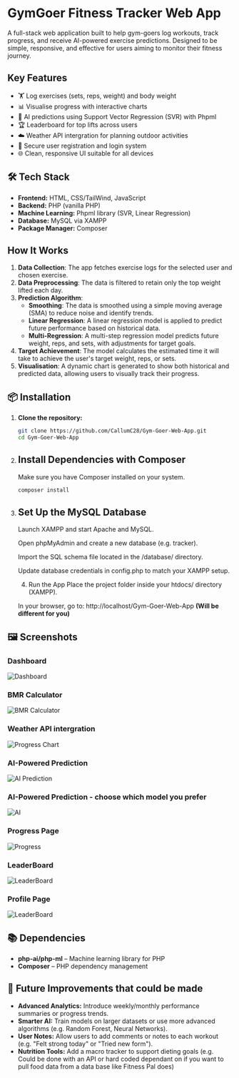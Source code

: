 # GymGoer Fitness Tracker Web App

A full-stack web application built to help gym-goers log workouts, track progress, and receive AI-powered exercise predictions. Designed to be simple, responsive, and effective for users aiming to monitor their fitness journey.

## Key Features

- 🏋️ Log exercises (sets, reps, weight) and body weight
- 📊 Visualise progress with interactive charts
- 🧠 AI predictions using Support Vector Regression (SVR) with Phpml
- 🏆 Leaderboard for top lifts across users
- ☁️ Weather API intergration for planning outdoor activities
- 🔐 Secure user registration and login system
- 🌐 Clean, responsive UI suitable for all devices

## 🛠️ Tech Stack

- **Frontend:** HTML, CSS/TailWind, JavaScript
- **Backend:** PHP (vanilla PHP)
- **Machine Learning:** Phpml library (SVR, Linear Regression)
- **Database:** MySQL via XAMPP
- **Package Manager:** Composer

## How It Works

1. **Data Collection**: The app fetches exercise logs for the selected user and chosen exercise.
2. **Data Preprocessing**: The data is filtered to retain only the top weight lifted each day.
3. **Prediction Algorithm**:
   - **Smoothing**: The data is smoothed using a simple moving average (SMA) to reduce noise and identify trends.
   - **Linear Regression**: A linear regression model is applied to predict future performance based on historical data.
   - **Multi-Regression**: A multi-step regression model predicts future weight, reps, and sets, with adjustments for target goals.
4. **Target Achievement**: The model calculates the estimated time it will take to achieve the user's target weight, reps, or sets.
5. **Visualisation**: A dynamic chart is generated to show both historical and predicted data, allowing users to visually track their progress.


## 📦 Installation

1. **Clone the repository:**
   ```bash
   git clone https://github.com/CallumC28/Gym-Goer-Web-App.git
   cd Gym-Goer-Web-App

2. ## Install Dependencies with Composer ##
   Make sure you have Composer installed on your system.
   ```bash
   composer install

3. ## Set Up the MySQL Database ##
   Launch XAMPP and start Apache and MySQL.
   
   Open phpMyAdmin and create a new database (e.g. tracker).
   
   Import the SQL schema file located in the /database/ directory.
   
   Update database credentials in config.php to match your XAMPP setup.
   
   4. Run the App
   Place the project folder inside your htdocs/ directory (XAMPP).
   
   In your browser, go to:
   http://localhost/Gym-Goer-Web-App **(Will be different for you)**

## 🖼️ Screenshots

### Dashboard
![Dashboard](screenshots/dashboard.png) 

### BMR Calculator
![BMR Calculator](screenshots/Screenshot(9).png)

### Weather API intergration
![Progress Chart](screenshots/Screenshot(8).png)

### AI-Powered Prediction
![AI Prediction](screenshots/Screenshot(10).png)

### AI-Powered Prediction - choose which model you prefer
![AI](screenshots/AI_Modal.png)

### Progress Page
![Progress](screenshots/progress.png)

### LeaderBoard
![LeaderBoard](screenshots/leaderboard.png)

### Profile Page
![LeaderBoard](screenshots/profile.png)
   
## 📚 Dependencies
 -  **php-ai/php-ml** – Machine learning library for PHP
 -  **Composer** – PHP dependency management

## 🔧 Future Improvements that could be made
 -  **Advanced Analytics:** Introduce weekly/monthly performance summaries or progress trends.
 -  **Smarter AI:** Train models on larger datasets or use more advanced algorithms (e.g. Random Forest, Neural Networks).
 -  **User Notes:** Allow users to add comments or notes to each workout (e.g. "Felt strong today" or "Tried new form").
 -  **Nutrition Tools:** Add a macro tracker to support dieting goals (e.g. Could be done with an API or hard coded dependant on if you want to pull food data from a data base like Fitness Pal does)

